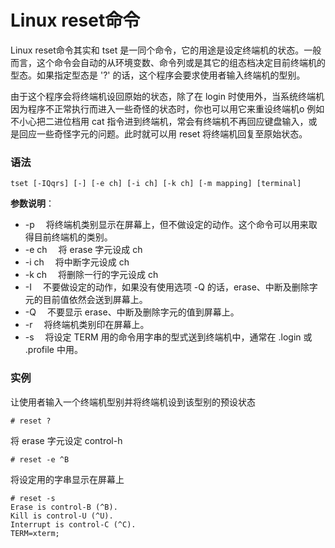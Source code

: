 
# Linux reset命令



Linux reset命令其实和 tset 是一同个命令，它的用途是设定终端机的状态。一般而言，这个命令会自动的从环境变数、命令列或是其它的组态档决定目前终端机的型态。如果指定型态是 '?' 的话，这个程序会要求使用者输入终端机的型别。

由于这个程序会将终端机设回原始的状态，除了在 login 时使用外，当系统终端机因为程序不正常执行而进入一些奇怪的状态时，你也可以用它来重设终端机o 例如不小心把二进位档用 cat 指令进到终端机，常会有终端机不再回应键盘输入，或是回应一些奇怪字元的问题。此时就可以用 reset 将终端机回复至原始状态。

### 语法

```
tset [-IQqrs] [-] [-e ch] [-i ch] [-k ch] [-m mapping] [terminal]
```

**参数说明**：

*   -p 　将终端机类别显示在屏幕上，但不做设定的动作。这个命令可以用来取得目前终端机的类别。
*   -e ch 　将 erase 字元设成 ch
*   -i ch 　将中断字元设成 ch
*   -k ch 　将删除一行的字元设成 ch
*   -I 　不要做设定的动作，如果没有使用选项 -Q 的话，erase、中断及删除字元的目前值依然会送到屏幕上。
*   -Q 　不要显示 erase、中断及删除字元的值到屏幕上。
*   -r 　将终端机类别印在屏幕上。
*   -s 　将设定 TERM 用的命令用字串的型式送到终端机中，通常在 .login 或 .profile 中用。

### 实例

让使用者输入一个终端机型别并将终端机设到该型别的预设状态

```
# reset ?
```

将 erase 字元设定 control-h

```
# reset -e ^B
```

将设定用的字串显示在屏幕上

```
# reset -s
Erase is control-B (^B).
Kill is control-U (^U).
Interrupt is control-C (^C).
TERM=xterm;

```



